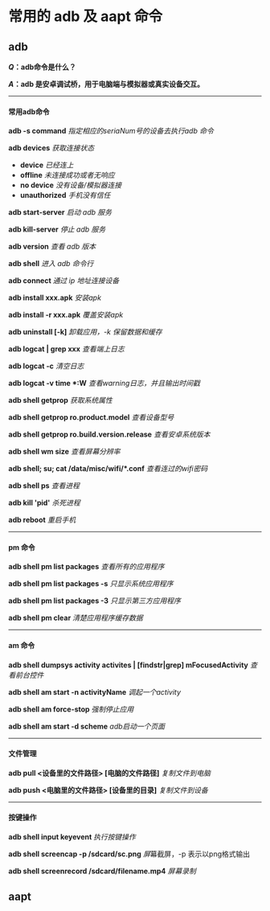 # 常用的 adb 及 aapt 命令

## adb

***Q*：adb命令是什么？**

***A*：adb 是安卓调试桥，用于电脑端与模拟器或真实设备交互。**

------

#### 常用adb命令

**adb -s <seriaNum> command**   *指定相应的seriaNum号的设备去执行adb 命令*

**adb devices**	*获取连接状态*

- **device**  *已经连上*
- **offline**   *未连接成功或者无响应*
- **no device**  *没有设备/模拟器连接*
- **unauthorized**  *手机没有信任*

**adb start-server**	*启动 adb 服务*

**adb kill-server**	*停止 adb 服务*

**adb version**	*查看 adb 版本*

**adb shell**	*进入 adb 命令行*

**adb connect	<device-ip>**	*通过 ip 地址连接设备*

**adb install xxx.apk**	*安装apk*

**adb install -r xxx.apk**	*覆盖安装apk*

**adb uninstall [-k] <packageName>** *卸载应用，-k 保留数据和缓存*

**adb logcat | grep xxx**	*查看端上日志*

**adb logcat -c**	*清空日志*

**adb logcat -v time \*:W**	*查看warning日志，并且输出时间戳*

**adb shell getprop**	*获取系统属性*

**adb shell getprop ro.product.model**	*查看设备型号* 

**adb shell getprop ro.build.version.release**	 *查看安卓系统版本*

**adb shell wm size**	*查看屏幕分辨率*

**adb shell; su; cat /data/misc/wifi/\*.conf**	*查看连过的wifi密码*

**adb shell ps**	*查看进程*

**adb kill 'pid'**	*杀死进程*

**adb reboot**	*重启手机*

------

#### pm 命令

**adb shell pm list packages**	*查看所有的应用程序*

**adb shell pm list packages -s**	*只显示系统应用程序*

**adb shell pm list packages -3**	*只显示第三方应用程序*

**adb shell pm clear <packageName>**	*清楚应用程序缓存数据*

------

#### am 命令

**adb shell dumpsys activity activites | [findstr|grep] mFocusedActivity**	*查看前台控件*

**adb shell am start -n activityName**	*调起一个activity*

**adb shell am force-stop <packageName>**	*强制停止应用*

**adb shell am start -d scheme**	*adb启动一个页面*

------

#### 文件管理

**adb pull <设备里的文件路径> [电脑的文件路径]**	*复制文件到电脑*

**adb push <电脑里的文件路径> [设备里的目录]**	*复制文件到设备*

------

#### 按键操作

**adb shell input keyevent <eventNum>**	*执行按键操作*

**adb shell screencap -p /sdcard/sc.png**	*屏*幕截屏，-p 表示以png格式输出

**adb shell screenrecord	/sdcard/filename.mp4**	*屏幕录制*

## aapt